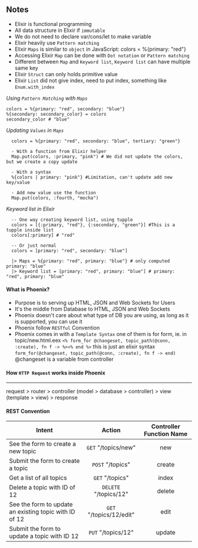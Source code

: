 ## Notes
- Elixir is functional programming
- All data structure in Elixir if `immutable`
- We do not need to declare var/cons/let to make variable
- Elixir heavily use `Pattern matching`
- Elixir `Maps` is similar to `object` in JavaScript: colors = %{primary: "red"}
- Accessing Elixir `Map` can be done with `Dot notation` or `Pattern matching`
- Different between `Map` and `Keyword list`, `Keyword list` can have multiple same key
- Elixir `Struct` can only holds primitive value
- Elixir `List` did not give index, need to put index, something like `Enum.with_index`

*Using `Pattern Matching` with `Maps`*
```
colors = %{primary: "red", secondary: "blue"}
%{secondary: secondary_color} = colors
secondary_color # "blue"
```

*Updating `Values` in `Maps`*
```
  colors = %{primary: "red", secondary: "blue", tertiary: "green"}

  - With a function from Elixir helper
  Map.put(colors, :primary, "pink") # We did not update the colors, but we create a copy update

  - With a syntax
  %{colors | primary: "pink"} #Limitation, can't update add new key/value

  - Add new value use the function
  Map.put(colors, :fourth, "mocha")
```

*Keyword list in Elixir*
```
  -- One way creating keyword list, using tupple
  colors = [{:primary, "red"}, {:secondary, "green"}] #This is a tupple inside list
  colors[:primary] # "red"

  -- Or just normal
  colors = [primary: "red", secondary: "blue"]

  |> Maps = %{primary: "red", primary: "blue"} # only computed primary: "blue"
  |> Keyword list = [primary: "red", primary: "blue"] # primary: "red", primary: "blue"

```

#### What is Phoenix?
- Purpose is to serving up HTML, JSON and Web Sockets for Users
- It's the middle from Database to HTML, JSON and Web Sockets
- Phoenix doesn't care about what type of DB you are using, as long as it is supported, you can use it
- Phoenix follow `RESTful` Convention
- Phoenix comes in with a `Template Syntax` one of them is for form, ie. in topic/new.html.eex `<% form_for @changeset, topic_path(@conn, :create), fn f -> %><% end %>` this is just an elixir syntax `form_for(@changeset, topic_path(@conn, :create), fn f -> end)` @changeset is a variable from controller

#### How `HTTP Request` works inside Phoenix
---
request > router > controller (model > database > controller) > view (template > view) > response

#### REST Convention

| Intent        | Action           | Controller Function Name  |
| ------------- |:-------------:| :-----:|
| See the form to create a new topic | `GET` "/topics/new" | new |
| Submit the form to create a topic | `POST` "/topics" | create |
| Get a list of all topics | `GET` "/topics" | index |
| Delete a topic with ID of 12 | `DELETE` "/topics/12" | delete |
| See the form to update an existing topic with ID of 12 | `GET` "/topics/12/edit" | edit |
| Submit the form to update a topic with ID 12 | `PUT` "/topics/12" | update |